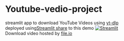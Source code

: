 # Youtube-vedio-project
streamlit app to download YouTube Videos using [yt-dlp](https://pypi.org/project/yt-dlp/#video-format-options)
\
deployed using[Streamlit share](https://share.streamlit.io/) to this demo [![Streamlit](https://static.streamlit.io/badges/streamlit_badge_black_white.svg)](https://youtube-vedio-projec-whcqwkpj4fmjkxcvxrvvuv.streamlit.app/)
\
Download video hosted by [file.io](https://www.file.io/)
